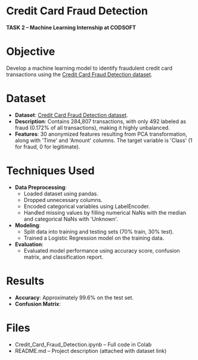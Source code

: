 # Credit Card Fraud Detection
**TASK 2 – Machine Learning Internship at CODSOFT**

# Objective
Develop a machine learning model to identify fraudulent credit card transactions using the [Credit Card Fraud Detection dataset](https://www.kaggle.com/datasets/kartik2112/fraud-detection).

# Dataset
- **Dataset**: [Credit Card Fraud Detection dataset](https://www.kaggle.com/datasets/kartik2112/fraud-detection).
- **Description**: Contains 284,807 transactions, with only 492 labeled as fraud (0.172% of all transactions), making it highly unbalanced.
- **Features**: 30 anonymized features resulting from PCA transformation, along with 'Time' and 'Amount' columns. The target variable is 'Class' (1 for fraud, 0 for legitimate).

# Techniques Used
- **Data Preprocessing**:
  - Loaded dataset using pandas.
  - Dropped unnecessary columns.
  - Encoded categorical variables using LabelEncoder.
  - Handled missing values by filling numerical NaNs with the median and categorical NaNs with 'Unknown'.
- **Modeling**:
  - Split data into training and testing sets (70% train, 30% test).
  - Trained a Logistic Regression model on the training data.
- **Evaluation**:
  - Evaluated model performance using accuracy score, confusion matrix, and classification report.

# Results
- **Accuracy**: Approximately 99.6% on the test set.
- **Confusion Matrix**:

# Files
 - Credit_Card_Fraud_Detection.ipynb – Full code in Colab
 - README.md – Project description (attached with dataset link)

